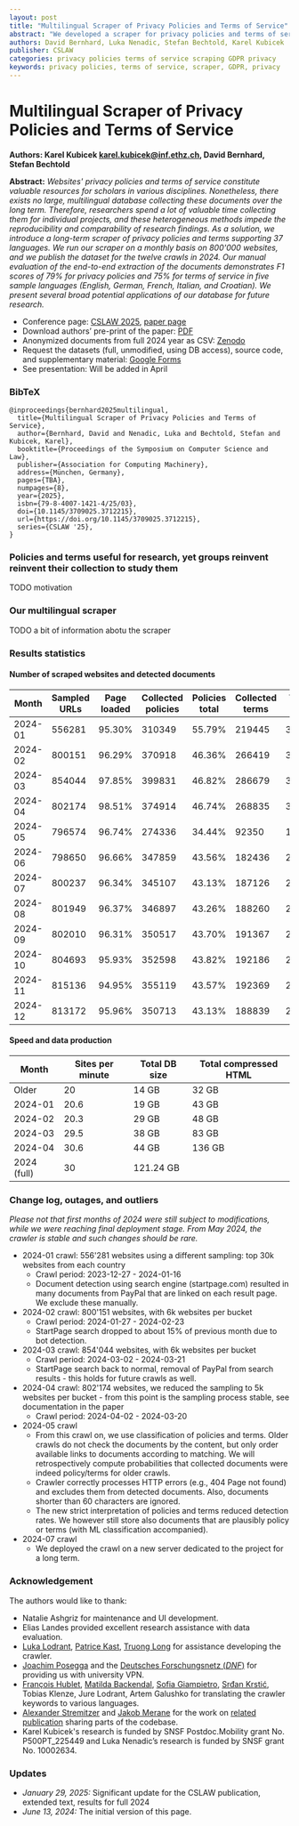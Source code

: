 ```yaml
---
layout: post
title: "Multilingual Scraper of Privacy Policies and Terms of Service"
abstract: "We developed a scraper for privacy policies and terms of service, designed for long-term data collection over a multiple-year period. This scraper supports 37 languages, addressing the systematic understudy of non-English websites. We crawl nearly 1 million websites monthly, sampled from various countries and popularity ranks using the Chrome UX Report list, which closely represents real user behavior and reduces sampling bias. This project provides an unprecedented dataset for empirical research in privacy policies and terms of service, enabling comprehensive studies of legal documents across different languages and regions."
authors: David Bernhard, Luka Nenadic, Stefan Bechtold, Karel Kubicek
publisher: CSLAW
categories: privacy policies terms of service scraping GDPR privacy
keywords: privacy policies, terms of service, scraper, GDPR, privacy
---
```


# Multilingual Scraper of Privacy Policies and Terms of Service

**Authors: Karel Kubicek <karel.kubicek@inf.ethz.ch>, David Bernhard, Stefan Bechtold**

**Abstract:** *Websites' privacy policies and terms of service constitute valuable resources for scholars in various disciplines. Nonetheless, there exists no large, multilingual database collecting these documents over the long term. Therefore, researchers spend a lot of valuable time collecting them for individual projects, and these heterogeneous methods impede the reproducibility and comparability of research findings. As a solution, we introduce a long-term scraper of privacy policies and terms supporting 37 languages. We run our scraper on a monthly basis on 800'000 websites, and we publish the dataset for the twelve crawls in 2024. Our manual evaluation of the end-to-end extraction of the documents demonstrates F1 scores of 79% for privacy policies and 75% for terms of service in five sample languages (English, German, French, Italian, and Croatian). We present several broad potential applications of our database for future research.*

* Conference page: [CSLAW 2025](https://computersciencelaw.org/2025/), [paper page](https://doi.org/10.1145/3709025.3712215)
* Download authors’ pre-print of the paper: [PDF](https://karelkubicek.github.io/assets/pdf/Multilingual_Scraper_of_Privacy_Policies_and_Terms_of_Service.pdf)
* Anonymized documents from full 2024 year as CSV: [Zenodo](https://doi.org/10.5281/zenodo.14562039)
* Request the datasets (full, unmodified, using DB access), source code, and supplementary material: [Google Forms](https://forms.gle/o4QWGW5pSqPqBMEs5)
* See presentation: Will be added in April

### BibTeX

```
@inproceedings{bernhard2025multilingual,
  title={Multilingual Scraper of Privacy Policies and Terms of Service},
  author={Bernhard, David and Nenadic, Luka and Bechtold, Stefan and Kubicek, Karel},
  booktitle={Proceedings of the Symposium on Computer Science and Law},
  publisher={Association for Computing Machinery},
  address={München, Germany},
  pages={TBA},
  numpages={8},
  year={2025},
  isbn={79-8-4007-1421-4/25/03},
  doi={10.1145/3709025.3712215},
  url={https://doi.org/10.1145/3709025.3712215},
  series={CSLAW '25},
}
```

### Policies and terms useful for research, yet groups reinvent reinvent their collection to study them

TODO motivation

### Our multilingual scraper

TODO a bit of information abotu the scraper

### Results statistics

#### Number of scraped websites and detected documents

| Month   | Sampled URLs | Page loaded | Collected policies | Policies total | Collected terms | Terms total |
|---------|--------------|-------------|--------------------|----------------|-----------------|-------------|
| 2024-01 |       556281 |  95.30%     |             310349 |         55.79% |          219445 |      39.82% |
| 2024-02 |       800151 |  96.29%     |             370918 |         46.36% |          266419 |      33.60% |
| 2024-03 |       854044 |  97.85%     |             399831 |         46.82% |          286679 |      33.95% |
| 2024-04 |       802174 |  98.51%     |             374914 |         46.74% |          268835 |      33.51% |
| 2024-05 |       796574 |  96.74%     |             274336 |         34.44% |           92350 |      11.46% |
| 2024-06 |       798650 |  96.66%     |             347859 |         43.56% |          182436 |      22.54% |
| 2024-07 |       800237 |  96.34%     |             345107 |         43.13% |          187126 |      23.06% |
| 2024-08 |       801949 |  96.37%     |             346897 |         43.26% |          188260 |      23.14% |
| 2024-09 |       802010 |  96.31%     |             350517 |         43.70% |          191367 |      23.50% |
| 2024-10 |       804693 |  95.93%     |             352598 |         43.82% |          192186 |      23.51% |
| 2024-11 |       815136 |  94.95%     |             355119 |         43.57% |          192369 |      23.21% |
| 2024-12 |       813172 |  95.96%     |             350713 |         43.13% |          188839 |      22.81% |

#### Speed and data production

| Month     | Sites per minute  | Total DB size     | Total compressed HTML    |
|---    |---    |---    |---    |
| Older     | 20    | 14 GB     | 32 GB     |
| 2024-01   | 20.6  | 19 GB     | 43 GB     |
| 2024-02   | 20.3  | 29 GB     | 48 GB     |
| 2024-03   | 29.5  | 38 GB     | 83 GB     |
| 2024-04   | 30.6  | 44 GB     | 136 GB    |
| 2024 (full) | 30  | 121.24 GB  |   |

### Change log, outages, and outliers

*Please not that first months of 2024 were still subject to modifications, while we were reaching final deployment stage. From May 2024, the crawler is stable and such changes should be rare.*

* 2024-01 crawl: 556'281 websites using a different sampling: top 30k websites from each country
  - Crawl period: 2023-12-27 - 2024-01-16
  - Document detection using search engine (startpage.com) resulted in many documents from PayPal that are linked on each result page. We exclude these manually.
* 2024-02 crawl: 800'151 websites, with 6k websites per bucket
  - Crawl period: 2024-01-27 - 2024-02-23
  - StartPage search dropped to about 15% of previous month due to bot detection.
* 2024-03 crawl: 854'044 websites, with 6k websites per bucket
  - Crawl period: 2024-03-02 - 2024-03-21
  - StartPage search back to normal, removal of PayPal from search results - this holds for future crawls as well.
* 2024-04 crawl: 802'174 websites, we reduced the sampling to 5k websites per bucket - from this point is the sampling process stable, see documentation in the paper
  - Crawl period: 2024-04-02 - 2024-03-20
* 2024-05 crawl
  - From this crawl on, we use classification of policies and terms. Older crawls do not check the documents by the content, but only order available links to documents according to matching. We will retrospectively compute probabilities that collected documents were indeed policy/terms for older crawls.
  - Crawler correctly processes HTTP errors (e.g., 404 Page not found) and excludes them from detected documents. Also, documents shorter than 60 characters are ignored.
  - The new strict interpretation of policies and terms reduced detection rates. We however still store also documents that are plausibly policy or terms (with ML classification accompanied).
* 2024-07 crawl
  - We deployed the crawl on a new server dedicated to the project for a long term.

### Acknowledgement

The authors would like to thank:

* Natalie Ashgriz for maintenance and UI development.
* Elias Landes provided excellent research assistance with data evaluation.
* [Luka Lodrant](https://www.research-collection.ethz.ch/handle/20.500.11850/534764),  [Patrice Kast](https://karelkubicek.github.io/assets/pdf/Patrice_Kast_Automating_website_registration_for_GDPR_compliance_analysis_signed.pdf), [Truong Long](https://karelkubicek.github.io/assets/pdf/Truong_Hoang_Long_BSc_Thesis_Privacy_Observatory.pdf) for assistance developing the crawler.
* [Joachim Posegga](https://www.sec.uni-passau.de/en/team/prof-dr-joachim-posegga/) and the [Deutsches Forschungsnetz (*DNF*)](https://www.dfn.de/) for providing us with university VPN.
* [François Hublet](https://hblt.eu/), [Matilda Backendal](https://mbackendal.github.io/), [Sofia Giampietro](https://inf.ethz.ch/people/people-atoz/person-detail.Mjc3Nzg2.TGlzdC8zMDQsLTIxNDE4MTU0NjA=.html), [Srđan Krstić](https://krledmno1.github.io/), Tobias Klenze, Jure Lodrant, Artem Galushko for translating the crawler keywords to various languages.
* [Alexander Stremitzer](https://lawecon.ethz.ch/group/professors/stremitzer.html) and [Jakob Merane](https://lawecon.ethz.ch/group/scientific-team/merane.html) for the work on [related publication](post/reg-www) sharing parts of the codebase.
* Karel Kubicek's research is funded by SNSF Postdoc.Mobility grant No. P500PT_225449 and Luka Nenadic’s research is funded by SNSF grant No. 10002634.


### Updates

* *January 29, 2025:* Significant update for the CSLAW publication, extended text, results for full 2024
* *June 13, 2024:* The initial version of this page.
